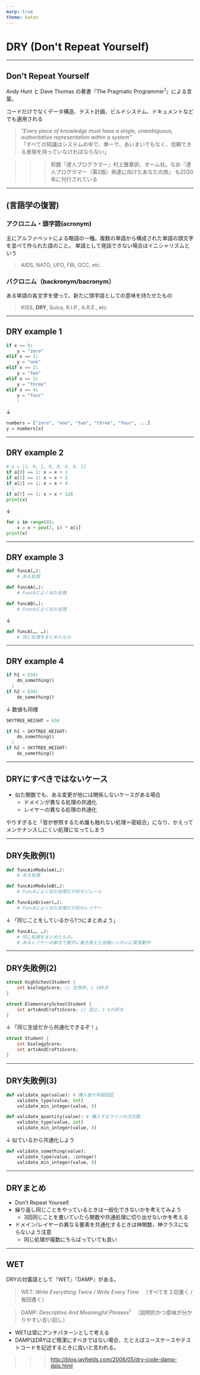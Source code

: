 ```yaml
---
marp: true
theme: katas
---
```

<!-- 
size: 16:9
paginate: true
-->
<!-- header: 勉強会# ― エンジニアとしての解像度を高めるための勉強会-->

# DRY (Don't Repeat Yourself)

---

## Don't Repeat Yourself

Andy Hunt と Dave Thomas の著書『The Pragmatic Programmer$^1$』による言葉。

コードだけでなくデータ構造、テスト計画、ビルドシステム、ドキュメントなどでも適用される

> _"Every piece of knowledge must have a single, unambiguous, authoritative representation within a system"_  
> 「すべての知識はシステムの中で、単一で、あいまいでもなく、信頼できる表現を持っていなければならない」

>>> 邦題『達人プログラマー』村上雅章訳、オーム社。なお『達人プログラマー（第2版）熟達に向けたあなたの旅』 も2020年に刊行されている

<!-- 達人プログラマーの中でも10ページ近く割いて書いてある。 -->
<!-- ソースコードをコピペするなという単純なルールで捉えるのではなく、「知識」や「意図」の二重化を避けるという原則。異なった場所に同じ表現をすることを避けるという意味 -->
---

## (言語学の復習)

<!-- エンジニア界隈に多い -->

### アクロニム・頭字語(acronym)
主にアルファベットによる略語の一種。複数の単語から構成された単語の頭文字を並べて作られた語のこと。
単語として発話できない場合はイニシャリズムという

> AIDS, NATO, UFO, FBI, GCC, etc.

### バクロニム（backronym/bacronym）
ある単語の各文字を使って、新たに頭字語としての意味を持たせたもの

> KISS, **DRY**, Suica, R.I.P., A.R.E., etc.

<!--
AIDS: 後天性免疫不全症候群、Acquired immune deficiency syndrome
UFO: 未確認飛行物体、unidentified flying object
FBI: 連邦捜査局、Federal Bureau of Investigation
GCC: GNU Compiler Collection
-->
<!--
SOS: Save Our Ship(Souls)
Suica: Super Urban Intelligent Card / スイスイ行けるICカード
ARE: アレ。Aim, Respect, Empower
R.I.P.: Rest In Peace。本来はラテン語で「安らかに眠れ」を意味する「requiescat in pace(レクウィエスカト・イン・パーチェ)」
-->

---

## DRY example 1

```python
if x == 0:
    y = "zero"
elif x == 1:
    y = "one"
elif x == 2:
    y = "two"
elif x == 3:
    y = "three"
elif x == 4:
    y = "four"
    :
```
↓
```py
numbers = ["zero", "one", "two", "three", "four", ...]
y = numbers[x]
```

---

## DRY example 2

```py
# a = [1, 0, 1, 0, 0, 0, 0, 1]
if a[0] == 1: x = x + 1
if a[1] == 1: x = x + 2
if a[2] == 1: x = x + 4
  :
if a[7] == 1: x = x + 128
print(x)
```
↓
```py
for i in range(8):
    x = x + pow(2, i) * a[i]
print(x)
```

---

## DRY example 3

```py
def funcA(…):
    # ある処理

def funcAA(…):
    # funcAによく似た処理

def funcAB(…):
    # funcAによく似た処理
```
↓ 
```py
def funcA(…, …):
    # 同じ処理をまとめたもの
```

<!-- ただし、このやり方は結合度としては悪化しているので注意。具体的には７レベルの結合度のうちレベル４の「制御結合」に抵触している。どういうことかというと、呼び出し側が処理の内容を知っていないといけなくなり、相手をブラックボックスにできなくなってしまう。
呼び出されるモジュールの凝集度も、論理的強度(同じものをまとめただけ。レベルも2/7と低い)になってしまう欠点もある -->
---

## DRY example 4

```py
if h1 < 634:
    do_something()
  :
if h2 < 634:
    do_something()
```
↓ 数値も同様
```py
SKYTREE_HEIGHT = 634

if h1 < SKYTREE_HEIGHT:
    do_something()
  :
if h2 < SKYTREE_HEIGHT:
    do_something()
```

---

## DRYにすべきではないケース

* 似た関数でも、ある変更が他には関係しないケースがある場合
    * ドメインが異なる処理の共通化
    * レイヤーの異なる処理の共通化

やりすぎると「皆が参照するため誰も触れない処理＝密結合」になり、かえってメンテナンスしにくい処理になってしまう

<!-- 
皆重複を排除したがるけれど、その重複は「本物の重複」ですか?
本物の重複 : あるインスタンスに変更があればそのインスタンスのすべての複製にも同じ変更を反映しなければならない。
偽物の重複 : 明らかに重複していたコードが時間とともに異なる真価をとげて、数年後には全く違うものになっている。

https://zenn.dev/maru44/articles/3405308b1b83bc
-->
---

## DRY失敗例(1)

```py
def funcAinModuleA(…):
    # ある処理

def funcAinModuleB(…):
    # funcAによく似た処理だが別モジュール

def funcAinDriver(…):
    # funcAによく似た処理だが別のレイヤー
```
↓ 「同じことをしているから1つにまとめよう」
```py
def funcA(…, …):
    # 同じ処理をまとめたもの。
    # あるレイヤーの都合で勝手に書き換えた途端いっせいに異常動作
```

---

## DRY失敗例(2)

```cpp
struct HighSchoolStudent {
    int biologyScore; // 生物学。1-100点
}

struct ElementarySchoolStudent {
    int artsAndCraftsScore; // 図工。1-5の評点
}
```
↓ 「同じ生徒だから共通化できるぞ！」
```cpp
struct Student {
    int biologyScore;
    int artsAndCraftsScore;
}
```

---

## DRY失敗例(3)

```python
def validate_age(value): # 購入者の年齢認証
    validate_type(value, int)
    validate_min_integer(value, 0)

def validate_quantity(value): # 購入するワインの注文数
    validate_type(value, int)
    validate_min_integer(value, 0)
```
↓ 似ているから共通化しよう
```python
def validate_something(value):
    validate_type(value, :integer)
    validate_min_integer(value, 0)
```

<!-- 異なる2つのものごとが、たまたま同じ規則を持っていただけ。それは偶然であり二重化ではない -->

---

## DRYまとめ

* Don't Repeat Yourself.
* 繰り返し同じことをやっているときは一般化できないかを考えてみよう
    * 3回同じことを書いていたら関数や共通処理に切り出せないかを考える
* ドメイン/レイヤーの異なる要素を共通化するときは神関数、神クラスにならないよう注意
    * 同じ処理が複数にちらばっていても良い

<!-- 開発者間で発生する二重化もあるので注意してほしい
例：
アメリカ合衆国政府のコンピューターシステムが2000年問題に対処できているかどうかを監査したときに、社会保障番号(SSN。日本で言うマイナンバー的な)をチェックする処理が、10,000箇所以上で、それぞれで独自に実装されていたことが判明した

つまりDRYを回避する方法の１つには開発者感での活発＆頻繁なコミュニケーションもある。あらゆるタイミングで意識が必要であるという好例とも言える。 -->

---

## WET

DRYの対義語として『WET』『DAMP』がある。

> WET: _Write Everything Twice / Write Every Time_
> 　（すべてを２回書く / 毎回書く）

> DAMP: _Descriptive And Meaningful Phrases_$^1$
> 　（説明的かつ意味が分かりやすい言い回し）

* WETは常にアンチパターンとして考える
* DAMPはDRYほど簡潔にすべきではない場合、たとえばユースケースやテストコードを記述するときに良いと言われる。

>>> http://blog.jayfields.com/2006/05/dry-code-damp-dsls.html

<!-- DAMP: 2006年にJayというエンジニア？がブログに記述した記事。 http://blog.jayfields.com/2006/05/dry-code-damp-dsls.html -->
<!-- DAMPは書籍「Googleのソフトウェアエンジニアリング」(分厚くて重い)のp289に出てきた。 -->
<!-- バクロニム: ある単語の各文字を使って略語にしつつも、新たに頭字語としての意味を持たせたもの -->